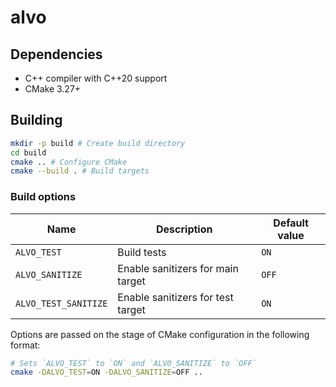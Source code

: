 # alvo

## Dependencies

- C++ compiler with C++20 support
- CMake 3.27+

## Building

```bash
mkdir -p build # Create build directory
cd build
cmake .. # Configure CMake
cmake --build . # Build targets
```

### Build options

| Name                 | Description                       | Default value |
| -------------------- | --------------------------------- | ------------- |
| `ALVO_TEST`          | Build tests                       | `ON`          |
| `ALVO_SANITIZE`      | Enable sanitizers for main target | `OFF`         |
| `ALVO_TEST_SANITIZE` | Enable sanitizers for test target | `ON`          |

Options are passed on the stage of CMake configuration in the following format:

```bash
# Sets `ALVO_TEST` to `ON` and `ALVO_SANITIZE` to `OFF`
cmake -DALVO_TEST=ON -DALVO_SANITIZE=OFF ..
```
